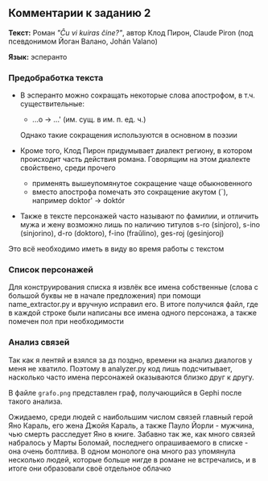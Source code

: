 ## Комментарии к заданию 2

**Текст:** Роман _"Ĉu vi kuiras ĉine?"_, автор Клод Пирон, Claude Piron (под псевдонимом Йоган Валано, Johán Valano)

**Язык:** эсперанто

### Предобработка текста
- В эсперанто можно сокращать некоторые слова апострофом, в т.ч. существительные:
  - ...o → ...' (им. сущ. в им. п. ед. ч.)

  Однако такие сокращения используются в основном в поэзии
- Кроме того, Клод Пирон придумывает диалект региону, в котором происходит часть действия романа. Говорящим на этом диалекте свойствено, среди прочего
  - применять вышеупомянутое сокращение чаще обыкновенного
  - вместо апострофа помечать это сокращение акутом (ˊ), например doktor' → doktór
- Также в тексте персонажей часто называют по фамилии, и отличить мужа и жену возможно лишь по наличию титулов s-ro (sinjoro), s-ino (sinjorino), d-ro (doktoro), f-ino (fraŭlino), ges-roj (gesinjoroj)

Это всё необходимо иметь в виду во время работы с текстом

### Список персонажей
Для конструирования списка я извлёк все имена собственные (слова с большой буквы не в начале предложения) при помощи name_extractor.py и вручную исправил его. В итоге получился файл, где в каждой строке были написаны все имена одного персонажа, а также помечен пол при необходимости

### Анализ связей
Так как я лентяй и взялся за дз поздно, времени на анализ диалогов у меня не хватило. Поэтому в analyzer.py код лишь подсчитывает, насколько часто имена персонажей оказываются близко друг к другу.

В файле `grafo.png` представлен граф, получающийся в Gephi после такого анализа.

Ожидаемо, среди людей с наибольшим числом связей главный герой Яно Караль, его жена Джойя Караль, а также Пауло Йорли - мужчина, чью смерть расследует Яно в книге. Забавно так же, как много связей набралось у Марты Боломай, последнего опрашиваемого в списке - она очень болтлива. В одном монологе она много раз упомянула несколько людей, которые больше нигде в романе не встречались, и в итоге они образовали своё отдельное облачко
